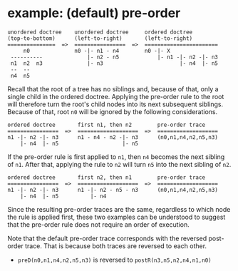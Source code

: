 
<!-- ======================================================================= -->
# example: (default) pre-order

```
unordered doctree    unordered doctree     ordered doctree
(top-to-bottom)      (left-to-right)       (left-to-right)
===============  =>  ================  =>  =======================
     n0              n0 -|- n1 - n4        n0 -|- X
 ----------              |- n2 - n5            |- n1 -|- n2 -|- n3
 n1  n2  n3              |- n3                        |- n4  |- n5
 --  --
 n4  n5
```

Recall that the root of a tree has no siblings and, because of that, only a
single child in the ordered doctree. Applying the pre-order rule to the root
will therefore turn the root's child nodes into its next subsequent siblings.
Because of that, root `n0` will be ignored by the following considerations.

```
ordered doctree       first n1, then n2        pre-order trace
================  =>  ===================  =>  ===================
n1 -|- n2 -|- n3      n1 - n4 - n2 -|- n3      (n0,n1,n4,n2,n5,n3)
    |- n4  |- n5                    |- n5
```

If the pre-order rule is first applied to `n1`, then `n4` becomes the next
sibling of `n1`. After that, applying the rule to `n2` will turn `n5` into
the next sibling of `n2`.

```
ordered doctree       first n2, then n1        pre-order trace
================  =>  ===================  =>  ===================
n1 -|- n2 -|- n3      n1 -|- n2 - n5 - n3      (n0,n1,n4,n2,n5,n3)
    |- n4  |- n5          |- n4
```

Since the resulting pre-order traces are the same, regardless to which node
the rule is applied first, these two examples can be understood to suggest
that the pre-order rule does not require an order of execution.

Note that the default pre-order trace corresponds with the reversed post-order
trace. That is because both traces are reversed to each other.

* `preD(n0,n1,n4,n2,n5,n3)` is reversed to `postR(n3,n5,n2,n4,n1,n0)`

